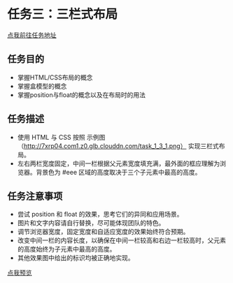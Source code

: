 # 任务三：三栏式布局
[点我前往任务地址](http://ife.baidu.com/course/detail/id/94)

## 任务目的
+ 掌握HTML/CSS布局的概念
+ 掌握盒模型的概念
+ 掌握position与float的概念以及在布局时的用法

## 任务描述
+ 使用 HTML 与 CSS 按照 示例图（http://7xrp04.com1.z0.glb.clouddn.com/task_1_3_1.png） 实现三栏式布局。 
+ 左右两栏宽度固定，中间一栏根据父元素宽度填充满，最外面的框应理解为浏览器。背景色为 #eee 区域的高度取决于三个子元素中最高的高度。

## 任务注意事项
+ 尝试 position 和 float 的效果，思考它们的异同和应用场景。
+ 图片和文字内容请自行替换，尽可能体现团队的特色。
+ 调节浏览器宽度，固定宽度和自适应宽度的效果始终符合预期。
+ 改变中间一栏的内容长度，以确保在中间一栏较高和右边一栏较高时，父元素的高度始终为子元素中最高的高度。
+ 其他效果图中给出的标识均被正确地实现。

[点我预览](https://houruyaogeili.github.io/baiduIFE/小薇学院/task3/index.html)